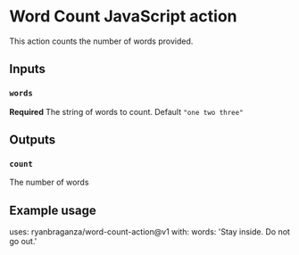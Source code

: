 # Word Count JavaScript action

This action counts the number of words provided.

## Inputs

### `words`

**Required** The string of words to count. Default `"one two three"`

## Outputs

### `count`

The number of words

## Example usage

uses: ryanbraganza/word-count-action@v1
with:
  words: 'Stay inside. Do not go out.'
